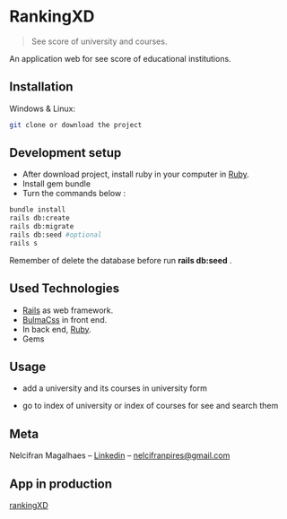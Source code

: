 
# RankingXD
> See score of university and courses.

An application web for see score of educational institutions.

## Installation

Windows & Linux:

```sh
git clone or download the project
```

## Development setup
 * After download project, install ruby in your computer in [Ruby](https://www.ruby-lang.org/en/).
 * Install gem bundle
 * Turn the commands below :

```sh
bundle install
rails db:create
rails db:migrate
rails db:seed #optional
rails s
```

Remember of delete the database before run **rails db:seed** .

## Used Technologies

* [Rails](https://rubyonrails.org/) as web framework.
* [BulmaCss](https://bulma.io/) in front end.
* In back end, [Ruby](https://www.ruby-lang.org/en/).
* Gems

## Usage
* add a university and its courses in university form

* go to index of university or index of courses for see and search them 

## Meta
Nelcifran Magalhaes – [Linkedin](https://www.linkedin.com/in/nelcifranpires/
) – nelcifranpires@gmail.com

## App in production

[rankingXD](https://rankingxd.herokuapp.com)